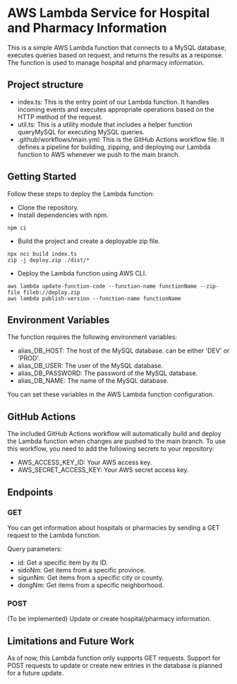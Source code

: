 # AWS Lambda Service for Hospital and Pharmacy Information
This is a simple AWS Lambda function that connects to a MySQL database, executes queries based on request, and returns the results as a response. The function is used to manage hospital and pharmacy information.

## Project structure
- index.ts: This is the entry point of our Lambda function. It handles incoming events and executes appropriate operations based on the HTTP method of the request.
- util.ts: This is a utility module that includes a helper function queryMySQL for executing MySQL queries.
- .github/workflows/main.yml: This is the GitHub Actions workflow file. It defines a pipeline for building, zipping, and deploying our Lambda function to AWS whenever we push to the main branch.

## Getting Started
Follow these steps to deploy the Lambda function:

- Clone the repository.
- Install dependencies with npm.
```
npm ci
```
- Build the project and create a deployable zip file.
```
npx ncc build index.ts
zip -j deploy.zip ./dist/*
```
- Deploy the Lambda function using AWS CLI.
```
aws lambda update-function-code --function-name functionName --zip-file fileb://deploy.zip
aws lambda publish-version --function-name functionName
```

## Environment Variables
The function requires the following environment variables:

- alias_DB_HOST: The host of the MySQL database. <alias> can be either 'DEV' or 'PROD'.
- alias_DB_USER: The user of the MySQL database.
- alias_DB_PASSWORD: The password of the MySQL database.
- alias_DB_NAME: The name of the MySQL database.

You can set these variables in the AWS Lambda function configuration.

## GitHub Actions

The included GitHub Actions workflow will automatically build and deploy the Lambda function when changes are pushed to the main branch. To use this workflow, you need to add the following secrets to your repository:

- AWS_ACCESS_KEY_ID: Your AWS access key.
- AWS_SECRET_ACCESS_KEY: Your AWS secret access key.

## Endpoints
### GET
You can get information about hospitals or pharmacies by sending a GET request to the Lambda function.

Query parameters:
- id: Get a specific item by its ID.
- sidoNm: Get items from a specific province.
- sigunNm: Get items from a specific city or county.
- dongNm: Get items from a specific neighborhood.
  
### POST
(To be implemented) Update or create hospital/pharmacy information.

## Limitations and Future Work
As of now, this Lambda function only supports GET requests. Support for POST requests to update or create new entries in the database is planned for a future update.


